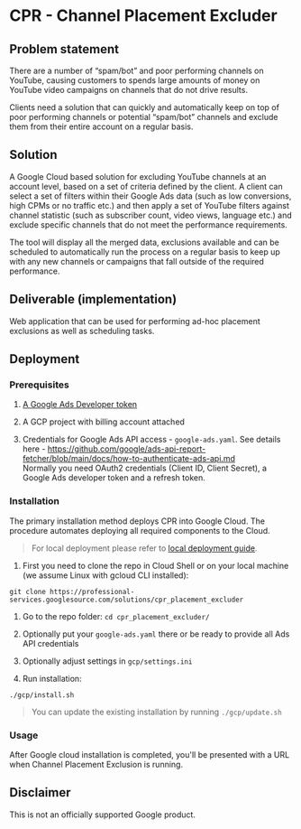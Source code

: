 # CPR - Channel Placement Excluder

## Problem statement

There are a number of “spam/bot” and poor performing channels on YouTube, causing customers to spends large amounts of money on YouTube video campaigns on channels that do not drive results.

Clients need a solution that can quickly and automatically keep on top of poor performing channels or potential “spam/bot” channels and exclude them from their entire account on a regular basis.

## Solution

A Google Cloud based solution for excluding YouTube channels at an account level, based on a set of criteria defined by the client. A client can select a set of filters within their Google Ads data (such as low conversions, high CPMs or no traffic etc.) and then apply a set of YouTube filters against channel statistic (such as subscriber count, video views, language etc.) and exclude specific channels that do not meet the performance requirements.

The tool will display all the merged data, exclusions available and can be scheduled to automatically run the process on a regular basis to keep up with any new channels or campaigns that fall outside of the required performance.


## Deliverable (implementation)

Web application that can be used for performing ad-hoc placement exclusions as well as scheduling tasks.

## Deployment

### Prerequisites

1. [A Google Ads Developer token](https://developers.google.com/google-ads/api/docs/first-call/dev-token#:~:text=A%20developer%20token%20from%20Google,SETTINGS%20%3E%20SETUP%20%3E%20API%20Center.)

1. A GCP project with billing account attached
1. Credentials for Google Ads API access - `google-ads.yaml`.
   See details here - https://github.com/google/ads-api-report-fetcher/blob/main/docs/how-to-authenticate-ads-api.md \
   Normally you need OAuth2 credentials (Client ID, Client Secret), a Google Ads developer token and a refresh token.

### Installation

The primary installation method deploys CPR into Google Cloud.
The procedure automates deploying all required components to the Cloud.

> For local deployment please refer to [local deployment guide](docs/run-cpr-locally.md).
1. First you need to clone the repo in Cloud Shell or on your local machine (we assume Linux with gcloud CLI installed):

```
git clone https://professional-services.googlesource.com/solutions/cpr_placement_excluder
```

1. Go to the repo folder: `cd cpr_placement_excluder/`

1. Optionally put your `google-ads.yaml` there or be ready to provide all Ads API credentials

1. Optionally adjust settings in `gcp/settings.ini`

1. Run installation:

```
./gcp/install.sh
```

> You can update the existing installation by running `./gcp/update.sh`

### Usage

After Google cloud installation is completed, you'll be presented with a URL when Channel Placement Exclusion is running.

## Disclaimer
This is not an officially supported Google product.

